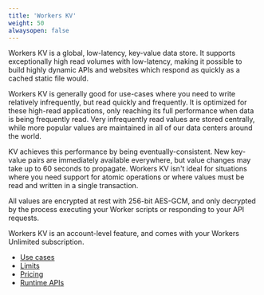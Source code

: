 ```yaml
---
title: 'Workers KV'
weight: 50
alwaysopen: false
---
```


Workers KV is a global, low-latency, key-value data store. It supports
exceptionally high read volumes with low-latency, making it possible to build
highly dynamic APIs and websites which respond as quickly as a cached static
file would.

Workers KV is generally good for use-cases where you need to write relatively
infrequently, but read quickly and frequently. It is optimized for these
high-read applications, only reaching its full performance when data is being
frequently read. Very infrequently read values are stored centrally, while
more popular values are maintained in all of our data centers around the
world.

KV achieves this performance by being eventually-consistent. New key-value
pairs are immediately available everywhere, but value changes may take up to
60 seconds to propagate. Workers KV isn't ideal for situations where you need
support for atomic operations or where values must be read and written in a
single transaction.

All values are encrypted at rest with 256-bit AES-GCM, and only decrypted by
the process executing your Worker scripts or responding to your API requests.

Workers KV is an account-level feature, and comes with your Workers Unlimited
subscription.

- [Use cases](/reference/storage/use-cases)
- [Limits](/about/limits#kv)
- [Pricing](/about/pricing#kv)
- [Runtime APIs](/reference/apis/kv)
